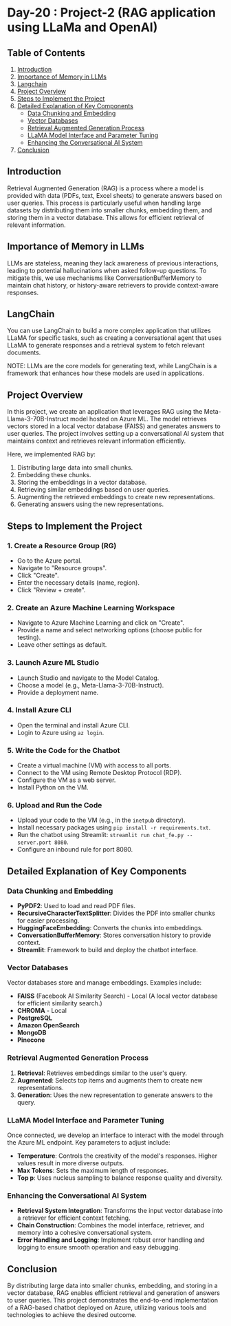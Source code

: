 # Day-20 : Project-2 (RAG application using LLaMa and OpenAI)

## Table of Contents
1. [Introduction](#introduction)
2. [Importance of Memory in LLMs](#importance-of-memory-in-llms)
3. [Langchain](#langchain)
4. [Project Overview](#project-overview)
5. [Steps to Implement the Project](#steps-to-implement-the-project)
6. [Detailed Explanation of Key Components](#detailed-explanation-of-key-components)
    - [Data Chunking and Embedding](#data-chunking-and-embedding)
    - [Vector Databases](#vector-databases)
    - [Retrieval Augmented Generation Process](#retrieval-augmented-generation-process)
    - [LLaMA Model Interface and Parameter Tuning](#llama-model-interface-and-parameter-tuning)
    - [Enhancing the Conversational AI System](#enhancing-the-conversational-ai-system)
7. [Conclusion](#conclusion)

## Introduction
Retrieval Augmented Generation (RAG) is a process where a model is provided with data (PDFs, text, Excel sheets) to generate answers based on user queries. This process is particularly useful when handling large datasets by distributing them into smaller chunks, embedding them, and storing them in a vector database. This allows for efficient retrieval of relevant information.

## Importance of Memory in LLMs
LLMs are stateless, meaning they lack awareness of previous interactions, leading to potential hallucinations when asked follow-up questions. To mitigate this, we use mechanisms like ConversationBufferMemory to maintain chat history, or history-aware retrievers to provide context-aware responses.

## LangChain
You can use LangChain to build a more complex application that utilizes LLaMA for specific tasks, such as creating a conversational agent that uses LLaMA to generate responses and a retrieval system to fetch relevant documents.

NOTE: LLMs are the core models for generating text, while LangChain is a framework that enhances how these models are used in applications.

## Project Overview
In this project, we create an application that leverages RAG using the Meta-Llama-3-70B-Instruct model hosted on Azure ML. The model retrieves vectors stored in a local vector database (FAISS) and generates answers to user queries. The project involves setting up a conversational AI system that maintains context and retrieves relevant information efficiently.

Here, we implemented RAG by:
1. Distributing large data into small chunks.
2. Embedding these chunks.
3. Storing the embeddings in a vector database.
4. Retrieving similar embeddings based on user queries.
5. Augmenting the retrieved embeddings to create new representations.
6. Generating answers using the new representations.

## Steps to Implement the Project

### 1. Create a Resource Group (RG)
- Go to the Azure portal.
- Navigate to "Resource groups".
- Click "Create".
- Enter the necessary details (name, region).
- Click "Review + create".

### 2. Create an Azure Machine Learning Workspace
- Navigate to Azure Machine Learning and click on "Create".
- Provide a name and select networking options (choose public for testing).
- Leave other settings as default.

### 3. Launch Azure ML Studio
- Launch Studio and navigate to the Model Catalog.
- Choose a model (e.g., Meta-Llama-3-70B-Instruct).
- Provide a deployment name.

### 4. Install Azure CLI
- Open the terminal and install Azure CLI.
- Login to Azure using `az login`.

### 5. Write the Code for the Chatbot
- Create a virtual machine (VM) with access to all ports.
- Connect to the VM using Remote Desktop Protocol (RDP).
- Configure the VM as a web server.
- Install Python on the VM.

### 6. Upload and Run the Code
- Upload your code to the VM (e.g., in the `inetpub` directory).
- Install necessary packages using `pip install -r requirements.txt`.
- Run the chatbot using Streamlit: `streamlit run chat_fe.py --server.port 8080`.
- Configure an inbound rule for port 8080.

## Detailed Explanation of Key Components

### Data Chunking and Embedding
- **PyPDF2**: Used to load and read PDF files.
- **RecursiveCharacterTextSplitter**: Divides the PDF into smaller chunks for easier processing.
- **HuggingFaceEmbedding**: Converts the chunks into embeddings.
- **ConversationBufferMemory**: Stores conversation history to provide context.
- **Streamlit**: Framework to build and deploy the chatbot interface.

### Vector Databases
Vector databases store and manage embeddings. Examples include:
- **FAISS** (Facebook AI Similarity Search) - Local (A local vector database for efficient similarity search.)
- **CHROMA** - Local
- **PostgreSQL**
- **Amazon OpenSearch**
- **MongoDB**
- **Pinecone**

### Retrieval Augmented Generation Process
1. **Retrieval**: Retrieves embeddings similar to the user's query.
2. **Augmented**: Selects top items and augments them to create new representations.
3. **Generation**: Uses the new representation to generate answers to the query.

### LLaMA Model Interface and Parameter Tuning
Once connected, we develop an interface to interact with the model through the Azure ML endpoint. Key parameters to adjust include:
- **Temperature**: Controls the creativity of the model's responses. Higher values result in more diverse outputs.
- **Max Tokens**: Sets the maximum length of responses.
- **Top p**: Uses nucleus sampling to balance response quality and diversity.

### Enhancing the Conversational AI System
- **Retrieval System Integration**: Transforms the input vector database into a retriever for efficient context fetching.
- **Chain Construction**: Combines the model interface, retriever, and memory into a cohesive conversational system.
- **Error Handling and Logging**: Implement robust error handling and logging to ensure smooth operation and easy debugging.


## Conclusion
By distributing large data into smaller chunks, embedding, and storing in a vector database, RAG enables efficient retrieval and generation of answers to user queries. This project demonstrates the end-to-end implementation of a RAG-based chatbot deployed on Azure, utilizing various tools and technologies to achieve the desired outcome.
